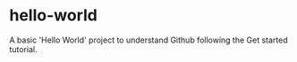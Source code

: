 # hello-world
A basic 'Hello World' project to understand Github following the Get started tutorial.
